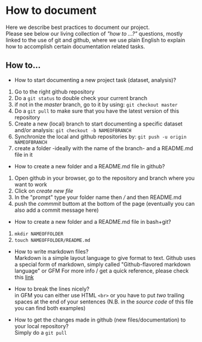# How to document 
Here we describe best practices to document our project.<br>
Please see below our living collection of *"how to ...?"* questions, mostly linked to the use of git and github, where we use plain English to explain how to accomplish certain documentation related tasks.

## How to...

* How to start documenting a new project task (dataset, analysis)?
1. Go to the right github repository 
3. Do a `git status` to double check your current branch
4. if not in the *master* branch, go to it by using: `git checkout master`
2. Do a `git pull` to make sure that you have the latest version of this repository
5. Create a new (local) branch to start documenting a specific dataset and/or analysis: `git checkout -b NAMEOFBRANCH`   
6. Synchronize the local and github repositories by: `git push -u origin NAMEOFBRANCH`   
7. create a folder -ideally with the name of the branch- and a README.md file in it  

* How to create a new folder and a README.md file in github?  
1. Open github in your browser, go to the repository and branch where you want to work  
2. Click on *create new file*   
3. In the "prompt" type your folder name then */* and then README.md  
4. push the *commmit* buttom at the bottom of the page (eventually you can also add a commit message here)  

* How to create a new folder and a README.md file in bash+git?
1. `mkdir NAMEOFFOLDER`
2. `touch NAMEOFFOLDER/README.md`

* How to write markdown files? <br>
Markdown is a simple layout language to give format to text. 
Github uses a special form of markdown, simply called "Github-flavored markdown language" or GFM
For more info / get a quick reference, please check this [link](https://github.com/adam-p/markdown-here/wiki/Markdown-Cheatsheet)

* How to break the lines nicely?  
in GFM you can either use HTML `<br>` or you have to put *two* trailing spaces at the end of your sentences
(N.B. in the *source code* of this file you can find both examples)

* How to get the changes made in github (new files/documentation) to your local repository?  
Simply do a `git pull` 





